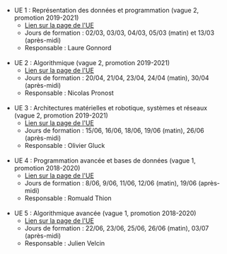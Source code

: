 <ul>
							<li>UE 1 : Représentation des données et programmation (vague 2, promotion 2019-2021)
							<ul>
								<li> <a href="bloc1/index.html" target="_blank">Lien sur la page de l'UE </a>
								<!--<li> Jours de formation : 23/04, 24/04, 25/04, 26/04 (matin), 23/05 (après-midi)-->
								</li><li> Jours de formation : 02/03, 03/03, 04/03, 05/03 (matin) et 13/03 (après-midi)								
								</li><li> Responsable : Laure Gonnord
							</li></ul>
							<br>
							</li><li>UE 2 : Algorithmique (vague 2, promotion 2019-2021)
							<ul>
								<li> <a href="bloc2/index.html" target="_blank">Lien sur la page de l'UE</a>
								<!--<li> Jours de formation : 17/06, 18/06, 20/06, 21/06 (matin), 04/07 (après-midi)-->
								</li><li> Jours de formation : 20/04, 21/04, 23/04, 24/04 (matin), 30/04 (après-midi)
								</li><li> Responsable : Nicolas Pronost
							</li></ul>
							<br>							
							</li><li>UE 3 : Architectures matérielles et robotique, systèmes et réseaux (vague 2, promotion 2019-2021)
							<ul>
								<li> <a href="bloc3/index.html" target="_blank">Lien sur la page de l'UE</a>
								<!--<li> Jours de formation : 24/06, 25/06, 27/06, 28/06 (matin), 05/07 (après-midi)-->
								</li><li> Jours de formation : 15/06, 16/06, 18/06, 19/06 (matin), 26/06 (après-midi)
								</li><li> Responsable : Olivier Gluck
							</li></ul>
							<br>
							</li><li>UE 4 : Programmation avancée et bases de données (vague 1, promotion 2018-2020)
							<ul>
								<li> <a href="bloc4/index.html" target="_blank">Lien sur la page de l'UE</a>
								</li><li> Jours de formation : 8/06, 9/06, 11/06, 12/06 (matin), 19/06 (après-midi)
								</li><li> Responsable : Romuald Thion
							</li></ul>
							<br>
							</li><li>UE 5 : Algorithmique avancée (vague 1, promotion 2018-2020)
							<ul>
								<li> <a href="bloc5/index.html" target="_blank">Lien sur la page de l'UE</a>
								</li><li> Jours de formation : 22/06, 23/06, 25/06, 26/06 (matin), 03/07 (après-midi)
								</li><li> Responsable : Julien Velcin
							</li></ul>
						</li></ul>

 

